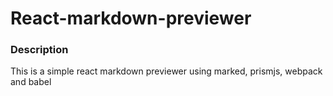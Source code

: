 # React-markdown-previewer

### Description

This is a simple react markdown previewer using marked, prismjs, webpack and babel
